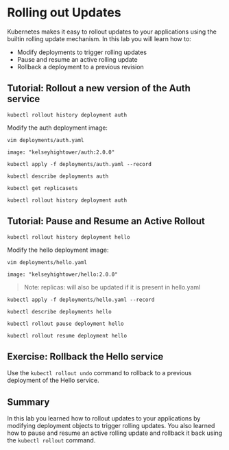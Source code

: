 # Rolling out Updates

Kubernetes makes it easy to rollout updates to your applications using the builtin rolling update mechanism. In this lab you will learn how to:

* Modify deployments to trigger rolling updates
* Pause and resume an active rolling update
* Rollback a deployment to a previous revision

## Tutorial: Rollout a new version of the Auth service

```
kubectl rollout history deployment auth
```

Modify the auth deployment image:

```
vim deployments/auth.yaml
```

```
image: "kelseyhightower/auth:2.0.0"
```

```
kubectl apply -f deployments/auth.yaml --record
```

```
kubectl describe deployments auth
```

```
kubectl get replicasets
```

```
kubectl rollout history deployment auth
```

## Tutorial: Pause and Resume an Active Rollout

```
kubectl rollout history deployment hello
```

Modify the hello deployment image:

```
vim deployments/hello.yaml
```

```
image: "kelseyhightower/hello:2.0.0"
```

> Note: replicas: will also be updated if it is present in hello.yaml

```
kubectl apply -f deployments/hello.yaml --record
```

```
kubectl describe deployments hello
```

```
kubectl rollout pause deployment hello
```

```
kubectl rollout resume deployment hello
```

## Exercise: Rollback the Hello service

Use the `kubectl rollout undo` command to rollback to a previous deployment of the Hello service.

## Summary

In this lab you learned how to rollout updates to your applications by modifying deployment objects to trigger rolling updates. You also learned how to pause and resume an active rolling update and rollback it back using the `kubectl rollout` command.
